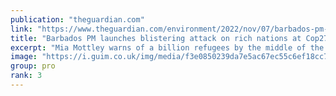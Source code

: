 ```yaml
---
publication: "theguardian.com"
link: "https://www.theguardian.com/environment/2022/nov/07/barbados-pm-mia-mottley-launches-blistering-attack-on-rich-nations-at-cop27-climate-talks"
title: "Barbados PM launches blistering attack on rich nations at Cop27 climate talks"
excerpt: "Mia Mottley warns of a billion refugees by the middle of the century unless governments act now to tackle crisis"
image: "https://i.guim.co.uk/img/media/f3e0850239da7e5ac67ec55c6ef18cc7aee42928/0_3715_4695_2816/master/4695.jpg?width=1200&height=630&quality=85&auto=format&fit=crop&overlay-align=bottom%2Cleft&overlay-width=100p&overlay-base64=L2ltZy9zdGF0aWMvb3ZlcmxheXMvdGctZGVmYXVsdC5wbmc&enable=upscale&s=affd5a2fdaa484c3157b31d968be2398"
group: pro
rank: 3
---
```

